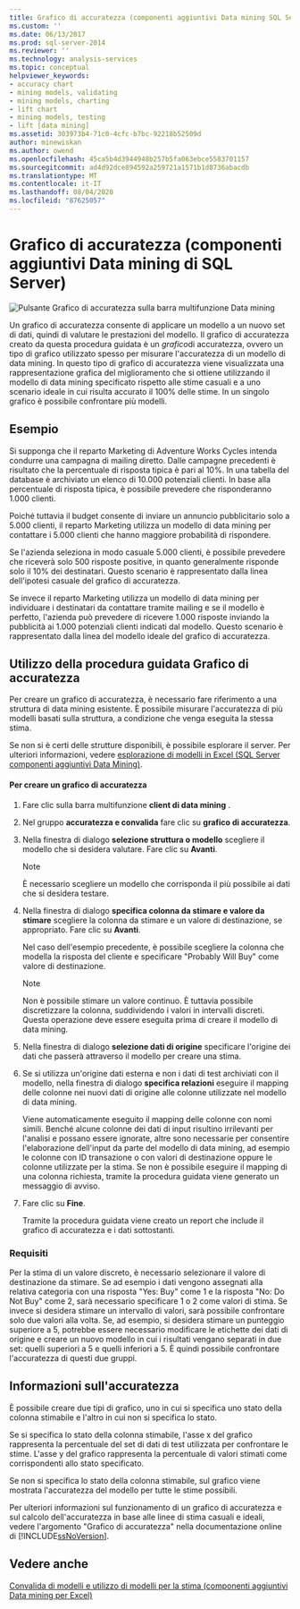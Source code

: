 ```yaml
---
title: Grafico di accuratezza (componenti aggiuntivi Data mining SQL Server) | Microsoft Docs
ms.custom: ''
ms.date: 06/13/2017
ms.prod: sql-server-2014
ms.reviewer: ''
ms.technology: analysis-services
ms.topic: conceptual
helpviewer_keywords:
- accuracy chart
- mining models, validating
- mining models, charting
- lift chart
- mining models, testing
- lift [data mining]
ms.assetid: 303973b4-71c0-4cfc-b7bc-92218b52509d
author: minewiskan
ms.author: owend
ms.openlocfilehash: 45ca5b4d3944948b257b5fa063ebce5583701157
ms.sourcegitcommit: ad4d92dce894592a259721a1571b1d8736abacdb
ms.translationtype: MT
ms.contentlocale: it-IT
ms.lasthandoff: 08/04/2020
ms.locfileid: "87625057"
---
```

# <a name="accuracy-chart-sql-server-data-mining-add-ins"></a>Grafico di accuratezza (componenti aggiuntivi Data mining di SQL Server)
  ![Pulsante Grafico di accuratezza sulla barra multifunzione Data mining](media/dmc-accchart.gif "Pulsante Grafico di accuratezza sulla barra multifunzione Data mining")  
  
 Un grafico di accuratezza consente di applicare un modello a un nuovo set di dati, quindi di valutare le prestazioni del modello. Il grafico di accuratezza creato da questa procedura guidata è un *grafico*di accuratezza, ovvero un tipo di grafico utilizzato spesso per misurare l'accuratezza di un modello di data mining. In questo tipo di grafico di accuratezza viene visualizzata una rappresentazione grafica del miglioramento che si ottiene utilizzando il modello di data mining specificato rispetto alle stime casuali e a uno scenario ideale in cui risulta accurato il 100% delle stime. In un singolo grafico è possibile confrontare più modelli.  
  
## <a name="example"></a>Esempio  
 Si supponga che il reparto Marketing di Adventure Works Cycles intenda condurre una campagna di mailing diretto. Dalle campagne precedenti è risultato che la percentuale di risposta tipica è pari al 10%. In una tabella del database è archiviato un elenco di 10.000 potenziali clienti. In base alla percentuale di risposta tipica, è possibile prevedere che risponderanno 1.000 clienti.  
  
 Poiché tuttavia il budget consente di inviare un annuncio pubblicitario solo a 5.000 clienti, il reparto Marketing utilizza un modello di data mining per contattare i 5.000 clienti che hanno maggiore probabilità di rispondere.  
  
 Se l'azienda seleziona in modo casuale 5.000 clienti, è possibile prevedere che riceverà solo 500 risposte positive, in quanto generalmente risponde solo il 10% dei destinatari. Questo scenario è rappresentato dalla linea dell'ipotesi casuale del grafico di accuratezza.  
  
 Se invece il reparto Marketing utilizza un modello di data mining per individuare i destinatari da contattare tramite mailing e se il modello è perfetto, l'azienda può prevedere di ricevere 1.000 risposte inviando la pubblicità ai 1.000 potenziali clienti indicati dal modello. Questo scenario è rappresentato dalla linea del modello ideale del grafico di accuratezza.  
  
## <a name="using-the-accuracy-chart-wizard"></a>Utilizzo della procedura guidata Grafico di accuratezza  
 Per creare un grafico di accuratezza, è necessario fare riferimento a una struttura di data mining esistente. È possibile misurare l'accuratezza di più modelli basati sulla struttura, a condizione che venga eseguita la stessa stima.  
  
 Se non si è certi delle strutture disponibili, è possibile esplorare il server. Per ulteriori informazioni, vedere [esplorazione di modelli in Excel &#40;SQL Server componenti aggiuntivi Data Mining&#41;](browsing-models-in-excel-sql-server-data-mining-add-ins.md).  
  
#### <a name="to-create-an-accuracy-chart"></a>Per creare un grafico di accuratezza  
  
1.  Fare clic sulla barra multifunzione **client di data mining** .  
  
2.  Nel gruppo **accuratezza e convalida** fare clic su **grafico di accuratezza**.  
  
3.  Nella finestra di dialogo **selezione struttura o modello** scegliere il modello che si desidera valutare. Fare clic su **Avanti**.  
  
    > [!NOTE]  
    >  È necessario scegliere un modello che corrisponda il più possibile ai dati che si desidera testare.  
  
4.  Nella finestra di dialogo **specifica colonna da stimare e valore da stimare** scegliere la colonna da stimare e un valore di destinazione, se appropriato. Fare clic su **Avanti**.  
  
     Nel caso dell'esempio precedente, è possibile scegliere la colonna che modella la risposta del cliente e specificare "Probably Will Buy" come valore di destinazione.  
  
    > [!NOTE]  
    >  Non è possibile stimare un valore continuo. È tuttavia possibile discretizzare la colonna, suddividendo i valori in intervalli discreti. Questa operazione deve essere eseguita prima di creare il modello di data mining.  
  
5.  Nella finestra di dialogo **selezione dati di origine** specificare l'origine dei dati che passerà attraverso il modello per creare una stima.  
  
6.  Se si utilizza un'origine dati esterna e non i dati di test archiviati con il modello, nella finestra di dialogo **specifica relazioni** eseguire il mapping delle colonne nei nuovi dati di origine alle colonne utilizzate nel modello di data mining.  
  
     Viene automaticamente eseguito il mapping delle colonne con nomi simili. Benché alcune colonne dei dati di input risultino irrilevanti per l'analisi e possano essere ignorate, altre sono necessarie per consentire l'elaborazione dell'input da parte del modello di data mining, ad esempio le colonne con ID transazione o con valori di destinazione oppure le colonne utilizzate per la stima. Se non è possibile eseguire il mapping di una colonna richiesta, tramite la procedura guidata viene generato un messaggio di avviso.  
  
7.  Fare clic su **Fine**.  
  
     Tramite la procedura guidata viene creato un report che include il grafico di accuratezza e i dati sottostanti.  
  
### <a name="requirements"></a>Requisiti  
 Per la stima di un valore discreto, è necessario selezionare il valore di destinazione da stimare. Se ad esempio i dati vengono assegnati alla relativa categoria con una risposta "Yes: Buy" come 1 e la risposta "No: Do Not Buy" come 2, sarà necessario specificare 1 o 2 come valori di stima. Se invece si desidera stimare un intervallo di valori, sarà possibile confrontare solo due valori alla volta. Se, ad esempio, si desidera stimare un punteggio superiore a 5, potrebbe essere necessario modificare le etichette dei dati di origine e creare un nuovo modello in cui i risultati vengano separati in due set: quelli superiori a 5 e quelli inferiori a 5. È quindi possibile confrontare l'accuratezza di questi due gruppi.  
  
## <a name="understanding-accuracy"></a>Informazioni sull'accuratezza  
 È possibile creare due tipi di grafico, uno in cui si specifica uno stato della colonna stimabile e l'altro in cui non si specifica lo stato.  
  
 Se si specifica lo stato della colonna stimabile, l'asse x del grafico rappresenta la percentuale del set di dati di test utilizzata per confrontare le stime. L'asse y del grafico rappresenta la percentuale di valori stimati come corrispondenti allo stato specificato.  
  
 Se non si specifica lo stato della colonna stimabile, sul grafico viene mostrata l'accuratezza del modello per tutte le stime possibili.  
  
 Per ulteriori informazioni sul funzionamento di un grafico di accuratezza e sul calcolo dell'accuratezza in base alle linee di stima casuali e ideali, vedere l'argomento "Grafico di accuratezza" nella documentazione online di [!INCLUDE[ssNoVersion](../includes/ssnoversion-md.md)].  
  
## <a name="see-also"></a>Vedere anche  
 [Convalida di modelli e utilizzo di modelli per la stima &#40;componenti aggiuntivi Data mining per Excel&#41;](validating-models-and-using-models-for-prediction-data-mining-add-ins-for-excel.md)  
  
  
